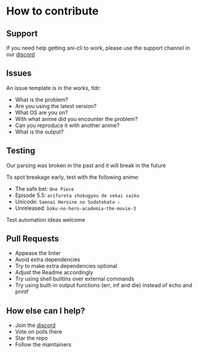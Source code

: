 # How to contribute

## Support

If you need help getting ani-cli to work, please use the support channel in our [discord](https://discord.gg/aqu7GpqVmR)

## Issues

An issue template is in the works, tldr:

- What is the problem?
- Are you using the latest version?
- What OS are you on?
- With what anime did you encounter the problem?
- Can you reproduce it with another anime?
- What is the output?

## Testing

Our parsing was broken in the past and it will break in the future

To spot breakage early, test with the following anime:

- The safe bet: `One Piece`
- Episode 5.5: `arifureta shokugyou de sekai saiku`
- Unicode: `Saenai Heroine no Sodatekata ♭`
- Unreleased: `boku-no-hero-academia-the-movie-3`

Test automation ideas welcome

## Pull Requests

- Appease the linter
- Avoid extra dependencies
- Try to make extra dependencies optional
- Adjust the Readme accordingly
- Try using shell builtins over external commands
- Try using built-in output functions (err, inf and die) instead of echo and printf

## How else can I help?

- Join the [discord](https://discord.gg/aqu7GpqVmR)
- Vote on polls there
- Star the repo
- Follow the maintainers
